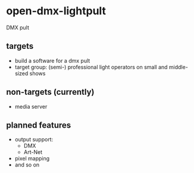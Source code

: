 # open-dmx-lightpult

DMX pult

## targets

  - build a software for a dmx pult
  - target group: (semi-) professional light operators on small and middle-sized shows

## non-targets (currently)

  - media server

## planned features

  - output support:
    * DMX
    * Art-Net
  - pixel mapping
  - and so on